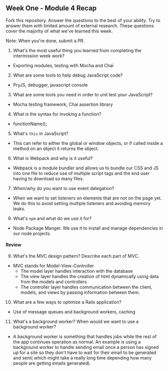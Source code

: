 ## Week One - Module 4 Recap

Fork this repository. Answer the questions to the best of your ability. Try to answer them with limited amount of external research. These questions cover the majority of what we've learned this week.

Note: When you're done, submit a PR.

1. What's the most useful thing you learned from completing the intermission week work?
  - Exporting modules, testing with Mocha and Chai
2. What are some tools to help debug JavaScript code?
  - PryJS, debugger, javascript console
3. What are some tools you need in order to unit test your JavaScript?
  - Mocha testing framework, Chai assertion library
4. What is the syntax for invoking a function?
  - functionName();
5. What's `this` in JavaScript?
  - This can refer to either the global or window objects, or if called inside a method on an object it returns the object.
6. What is Webpack and why is it useful?
  - Webpack is a module bundler and allows us to bundle our CSS and JS into one file to reduce use of multiple script tags and the end user having to download so many files.
7. When/why do you want to use event delegation?
  - When we want to set listeners on elements that are not on the page yet. We do this to avoid setting multiple listeners and avoiding memory leaks.
8. What's `npm` and what do we use it for?
  - Node Package Manger. We use it to install and manage dependencies in our node projects.

#### Review  
9. What's the MVC design pattern? Describe each part of MVC.
  - MVC stands for Model-View-Controller
    - The model layer handles interaction with the database
    - The view layer handles the creation of html dynamically using data from the models and controllers
    - The controller layer handles communication between the client, models, and views by passing information between them.

10. What are a few ways to optimize a Rails application?
  - Use of message queues and background workers, caching
11. What's a background worker? When would we want to use a background worker?
  - A background worker is something that handles jobs while the rest of the app continues operation as normal. An example is using a background worker to handle sending email once a person has signed up for a site so they don't have to wait for their email to be generated and sent( which might take a really long time depending how many people are getting emails generated).
